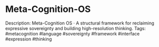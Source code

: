 # Meta-Cognition-OS
Description: Meta-Cognition OS · A structural framework for reclaiming expressive sovereignty and building high-resolution thinking.  Tags: #metacognition #language #sovereignty #framework #interface #expression #thinking  
